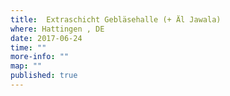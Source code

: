 ```yaml
---
title:  Extraschicht Gebläsehalle (+ Äl Jawala)
where: Hattingen , DE
date: 2017-06-24
time: ""
more-info: ""
map: ""
published: true
---
```

